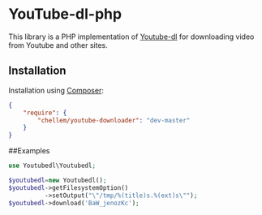 YouTube-dl-php
==============
This library is a PHP implementation of [Youtube-dl](https://github.com/rg3/youtube-dl) for downloading video from Youtube and other sites.

## Installation

Installation using [Composer](https://getcomposer.org):

```json
{
    "require": {
        "chellem/youtube-downloader": "dev-master"
    }
}
```


##Examples
```php
use Youtubedl\Youtubedl;

$youtubedl=new Youtubedl();
$youtubedl->getFilesystemOption()
          ->setOutput("\"/tmp/%(title)s.%(ext)s\"");
$youtubedl->download('BaW_jenozKc');
```
